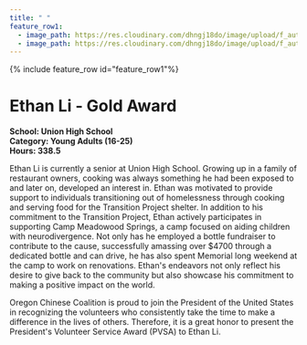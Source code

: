 ```yaml
---
title: " "
feature_row1:
  - image_path: https://res.cloudinary.com/dhngj18do/image/upload/f_auto,q_auto/v1/images/pvsa/2023_Ethan_Li
  - image_path: https://res.cloudinary.com/dhngj18do/image/upload/f_auto,q_auto/v1/images/activities/year_2023
---
```


{% include feature_row id="feature_row1"%}

# Ethan Li - Gold Award

**School: Union High School**  
**Category: Young Adults (16-25)**  
**Hours: 338.5**  

Ethan Li is currently a senior at Union High School. Growing up in a family of restaurant owners, cooking was always something he had been exposed to and later on, developed an interest in. Ethan was motivated to provide support to individuals transitioning out of homelessness through cooking and serving food for the Transition Project shelter. In addition to his commitment to the Transition Project, Ethan actively participates in supporting Camp Meadowood Springs, a camp focused on aiding children with neurodivergence. Not only has he employed a bottle fundraiser to contribute to the cause, successfully amassing over $4700 through a dedicated bottle and can drive, he has also spent Memorial long weekend at the camp to work on renovations. Ethan's endeavors not only reflect his desire to give back to the community but also showcase his commitment to making a positive impact on the world.

Oregon Chinese Coalition is proud to join the President of the United States in recognizing the volunteers who consistently take the time to make a difference in the lives of others. Therefore, it is a great honor to present the President's Volunteer Service Award (PVSA) to Ethan Li.
